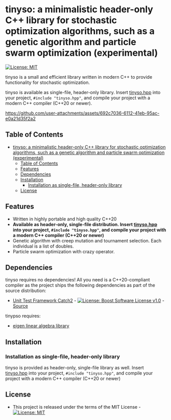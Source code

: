 # tinyso: a minimalistic header-only C++ library for stochastic optimization algorithms, such as a genetic algorithm and particle swarm optimization (experimental)

[![License: MIT](https://img.shields.io/badge/License-MIT-blue.svg)](https://opensource.org/licenses/MIT)

tinyso is a small and efficient library written in modern C++ to provide functionality for stochastic optimization.

tinyso is available as single-file, header-only library. Insert [tinyso.hpp](https://raw.githubusercontent.com/olbender/tinyso/master/tinyso.hpp) into your project, `#include "tinyso.hpp"`, and compile your project with a modern C++ compiler (C++20 or newer).

https://github.com/user-attachments/assets/692c7036-6112-41eb-95ac-e0a21d35f2a2

## Table of Contents

- [tinyso: a minimalistic header-only C++ library for stochastic optimization algorithms, such as a genetic algorithm and particle swarm optimization (experimental)](#tinyso-a-minimalistic-header-only-c-library-for-stochastic-optimization-algorithms-such-as-a-genetic-algorithm-and-particle-swarm-optimization-experimental)
  - [Table of Contents](#table-of-contents)
  - [Features](#features)
  - [Dependencies](#dependencies)
  - [Installation](#installation)
    - [Installation as single-file, header-only library](#installation-as-single-file-header-only-library)
  - [License](#license)

## Features

- Written in highly portable and high quality C++20
- **Available as header-only, single-file distribution. Insert [tinyso.hpp](https://raw.githubusercontent.com/olbender/tinyso/master/tinyso.hpp) into your project, `#include "tinyso.hpp"`, and compile your project with a modern C++ compiler (C++20 or newer)**
- Genetic algorithm with creep mutation and tournament selection. Each individual is a list of doubles.
- Particle swarm optimization with crazy operator.

## Dependencies

tinyso requires no dependencies! All you need is a C++20-compliant compiler as the project ships the following dependencies as part of the source distribution:

- [Unit Test Framework Catch2](https://github.com/catchorg/Catch2/releases/tag/v2.1.1) - [![License: Boost Software License v1.0](https://img.shields.io/badge/License-Boost%20v1-blue.svg)](http://www.boost.org/LICENSE_1_0.txt) - [Source](https://github.com/olbender/tinyso/blob/master/test/catch.hpp)

tinypso requires:

- [eigen linear algebra library](https://gitlab.com/libeigen/eigen/-/tags/3.4.0)  

## Installation

### Installation as single-file, header-only library

tinyso is provided as header-only, single-file library as well. Insert [tinyso.hpp](https://raw.githubusercontent.com/olbender/tinyso/master/tinyso.hpp) into your project, `#include "tinyso.hpp"`, and compile your project with a modern C++ compiler (C++20 or newer)

## License

- This project is released under the terms of the MIT License - [![License: MIT](https://img.shields.io/badge/License-MIT-blue.svg)](https://opensource.org/licenses/MIT)
